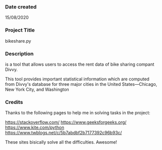 ### Date created
15/08/2020

### Project Title
bikeshare.py

### Description
<bikeshare> is a tool that allows users to access the rent data of bike sharing compant Divvy.

This tool provides important statistical information which are computed from Divvy's database 
for three major cities in the United States—Chicago, New York City, and Washington

### Credits
Thanks to the following pages to help me in solving tasks in the project:

https://stackoverflow.com/
https://www.geeksforgeeks.org/
https://www.kite.com/python
https://www.twblogs.net/c/5b7abdbf2b7177392c96b93c/

These sites bisically solve all the difficulties. Awesome! 

